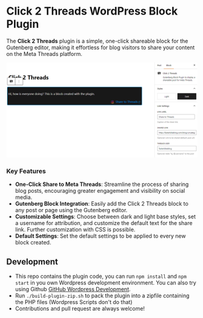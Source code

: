 # Click 2 Threads WordPress Block Plugin

The **Click 2 Threads** plugin is a simple, one-click shareable block for the Gutenberg editor, making it effortless for blog visitors to share your content on the Meta Threads platform.

![Click 2 Threads](Screenshot_Click2Threads.png "Click 2 Threads Screenshot")


### Key Features

* **One-Click Share to Meta Threads**: Streamline the process of sharing blog posts, encouraging greater engagement and visibility on social media.
* **Gutenberg Block Integration**: Easily add the Click 2 Threads block to any post or page using the Gutenberg editor.
* **Customizable Settings**: Choose between dark and light base styles, set a username for attribution, and customize the default text for the share link. Further customization with CSS is possible.
* **Default Settings**: Set the default settings to be applied to every new block created.

## Development
 * This repo contains the plugin code, you can run `npm install` and `npm start` in you own Wordpress development environment. You can also try using Github [GitHub Wordpress Development](https://github.com/Eetezadi/Gitpod-Wordpress-Development).
 * Run `./build-plugin-zip.sh` to pack the plugin into a zipfile containing the PHP files (Wordpress Scripts don't do that)
 * Contributions and pull request are always welcome!